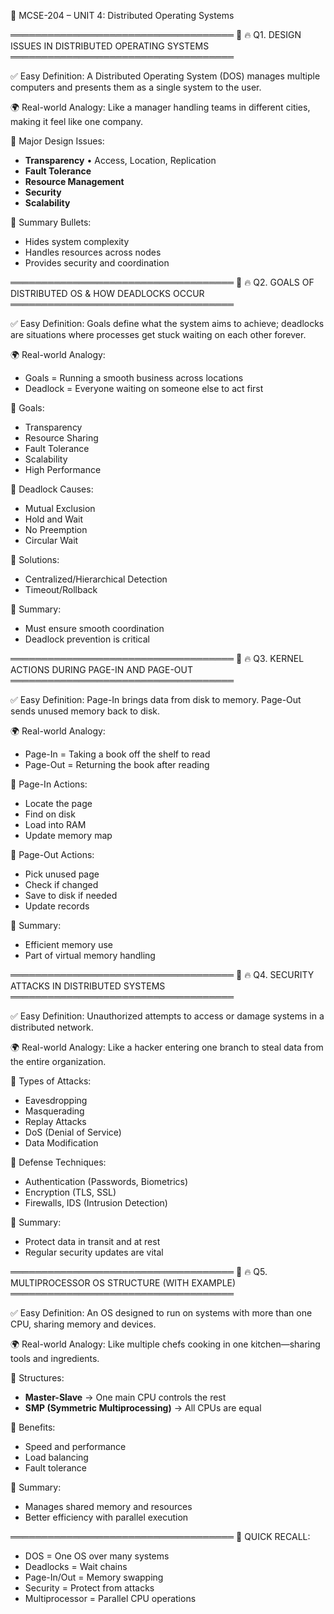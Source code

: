 📘 MCSE-204 – UNIT 4: Distributed Operating Systems

════════════════════════════════════
🔶 🔥 Q1. DESIGN ISSUES IN DISTRIBUTED OPERATING SYSTEMS
════════════════════════════════════

✅ Easy Definition:
A Distributed Operating System (DOS) manages multiple computers and presents them as a single system to the user.

🌍 Real-world Analogy:
Like a manager handling teams in different cities, making it feel like one company.

📌 Major Design Issues:
- **Transparency**
  • Access, Location, Replication
- **Fault Tolerance**
- **Resource Management**
- **Security**
- **Scalability**

📌 Summary Bullets:
- Hides system complexity
- Handles resources across nodes
- Provides security and coordination

════════════════════════════════════
🔶 🔥 Q2. GOALS OF DISTRIBUTED OS & HOW DEADLOCKS OCCUR
════════════════════════════════════

✅ Easy Definition:
Goals define what the system aims to achieve; deadlocks are situations where processes get stuck waiting on each other forever.

🌍 Real-world Analogy:
- Goals = Running a smooth business across locations
- Deadlock = Everyone waiting on someone else to act first

📌 Goals:
- Transparency
- Resource Sharing
- Fault Tolerance
- Scalability
- High Performance

📌 Deadlock Causes:
- Mutual Exclusion
- Hold and Wait
- No Preemption
- Circular Wait

📌 Solutions:
- Centralized/Hierarchical Detection
- Timeout/Rollback

📌 Summary:
- Must ensure smooth coordination
- Deadlock prevention is critical

════════════════════════════════════
🔶 🔥 Q3. KERNEL ACTIONS DURING PAGE-IN AND PAGE-OUT
════════════════════════════════════

✅ Easy Definition:
Page-In brings data from disk to memory. Page-Out sends unused memory back to disk.

🌍 Real-world Analogy:
- Page-In = Taking a book off the shelf to read  
- Page-Out = Returning the book after reading

📌 Page-In Actions:
- Locate the page
- Find on disk
- Load into RAM
- Update memory map

📌 Page-Out Actions:
- Pick unused page
- Check if changed
- Save to disk if needed
- Update records

📌 Summary:
- Efficient memory use
- Part of virtual memory handling

════════════════════════════════════
🔶 🔥 Q4. SECURITY ATTACKS IN DISTRIBUTED SYSTEMS
════════════════════════════════════

✅ Easy Definition:
Unauthorized attempts to access or damage systems in a distributed network.

🌍 Real-world Analogy:
Like a hacker entering one branch to steal data from the entire organization.

📌 Types of Attacks:
- Eavesdropping
- Masquerading
- Replay Attacks
- DoS (Denial of Service)
- Data Modification

📌 Defense Techniques:
- Authentication (Passwords, Biometrics)
- Encryption (TLS, SSL)
- Firewalls, IDS (Intrusion Detection)

📌 Summary:
- Protect data in transit and at rest
- Regular security updates are vital

════════════════════════════════════
🔶 🔥 Q5. MULTIPROCESSOR OS STRUCTURE (WITH EXAMPLE)
════════════════════════════════════

✅ Easy Definition:
An OS designed to run on systems with more than one CPU, sharing memory and devices.

🌍 Real-world Analogy:
Like multiple chefs cooking in one kitchen—sharing tools and ingredients.

📌 Structures:
- **Master-Slave** → One main CPU controls the rest
- **SMP (Symmetric Multiprocessing)** → All CPUs are equal

📌 Benefits:
- Speed and performance
- Load balancing
- Fault tolerance

📌 Summary:
- Manages shared memory and resources
- Better efficiency with parallel execution

════════════════════════════════════
📝 QUICK RECALL:
- DOS = One OS over many systems
- Deadlocks = Wait chains
- Page-In/Out = Memory swapping
- Security = Protect from attacks
- Multiprocessor = Parallel CPU operations
